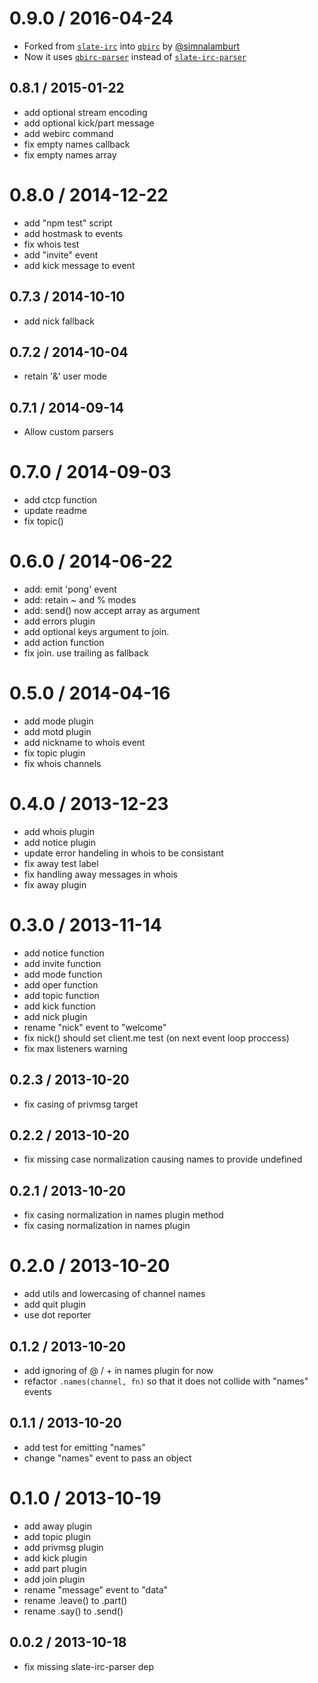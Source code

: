 0.9.0 / 2016-04-24
========
- Forked from [`slate-irc`] into [`qbirc`] by [@simnalamburt]
- Now it uses [`qbirc-parser`] instead of [`slate-irc-parser`]

[@simnalamburt]: https://github.com/simnalamburt
[`qbirc`]: https://github.com/openirc/qbirc
[`qbirc-parser`]: https://github.com/openirc/qbirc-parser
[`slate-irc`]: https://github.com/slate/slate-irc
[`slate-irc-parser`]: https://github.com/slate/slate-irc-parser

0.8.1 / 2015-01-22
--------
- add optional stream encoding
- add optional kick/part message
- add webirc command
- fix empty names callback
- fix empty names array

0.8.0 / 2014-12-22
========
- add "npm test" script
- add hostmask to events
- fix whois test
- add "invite" event
- add kick message to event

0.7.3 / 2014-10-10
--------
- add nick fallback

0.7.2 / 2014-10-04
--------
- retain '&' user mode

0.7.1 / 2014-09-14
--------
- Allow custom parsers

0.7.0 / 2014-09-03
========
- add ctcp function
- update readme
- fix topic()

0.6.0 / 2014-06-22
========
- add: emit 'pong' event
- add: retain ~ and % modes
- add: send() now accept array as argument
- add errors plugin
- add optional keys argument to join.
- add action function
- fix join. use trailing as fallback

0.5.0 / 2014-04-16
========
- add mode plugin
- add motd plugin
- add nickname to whois event
- fix topic plugin
- fix whois channels

0.4.0 / 2013-12-23
========
- add whois plugin
- add notice plugin
- update error handeling in whois to be consistant
- fix away test label
- fix handling away messages in whois
- fix away plugin

0.3.0 / 2013-11-14
========
- add notice function
- add invite function
- add mode function
- add oper function
- add topic function
- add kick function
- add nick plugin
- rename "nick" event to "welcome"
- fix nick() should set client.me test (on next event loop proccess)
- fix max listeners warning

0.2.3 / 2013-10-20
--------
- fix casing of privmsg target

0.2.2 / 2013-10-20
--------
- fix missing case normalization causing names to provide undefined

0.2.1 / 2013-10-20
--------
- fix casing normalization in names plugin method
- fix casing normalization in names plugin

0.2.0 / 2013-10-20
========
- add utils and lowercasing of channel names
- add quit plugin
- use dot reporter

0.1.2 / 2013-10-20
--------
- add ignoring of @ / + in names plugin for now
- refactor `.names(channel, fn)` so that it does not collide with "names" events

0.1.1 / 2013-10-20
--------
- add test for emitting "names"
- change "names" event to pass an object

0.1.0 / 2013-10-19
========
- add away plugin
- add topic plugin
- add privmsg plugin
- add kick plugin
- add part plugin
- add join plugin
- rename "message" event to "data"
- rename .leave() to .part()
- rename .say() to .send()

0.0.2 / 2013-10-18
--------
- fix missing slate-irc-parser dep
